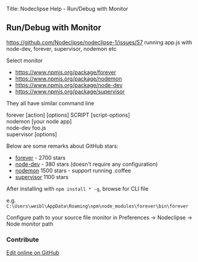 Title:  Nodeclipse Help - Run/Debug with Monitor


## Run/Debug with Monitor

https://github.com/Nodeclipse/nodeclipse-1/issues/57
running app.js with node-dev, forever, supervisor, nodemon etc

Select monitor

- https://www.npmjs.org/package/forever 
- https://www.npmjs.org/package/nodemon 
- https://www.npmjs.org/package/node-dev 
- https://www.npmjs.org/package/supervisor

They all have similar command line

forever [action] [options] SCRIPT [script-options]   
nodemon [your node app]   
node-dev foo.js   
supervisor [options] <program>  

Below are some remarks about GitHub stars:

- [forever](https://github.com/nodejitsu/forever) - 2700 stars
- [node-dev](https://github.com/fgnass/node-dev) - 380 stars (doesn't require any configuration)
- [nodemon](https://github.com/remy/nodemon) 1500 stars - support running .coffee
- [supervisor](https://github.com/isaacs/node-supervisor) 1100 stars 


After installing with `npm install * -g`, browse for CLI file

e.g. `C:\Users\weibl\AppData\Roaming\npm\node_modules\forever\bin\forever`

Configure path to your source file monitor in Preferences -> Nodeclipse -> Node monitor path



### Contribute

<a href="https://github.com/Nodeclipse/nodeclipse-1/blob/master/org.nodeclipse.help/contents/monitor.md" target="_blank">Edit online on GitHub</a>

